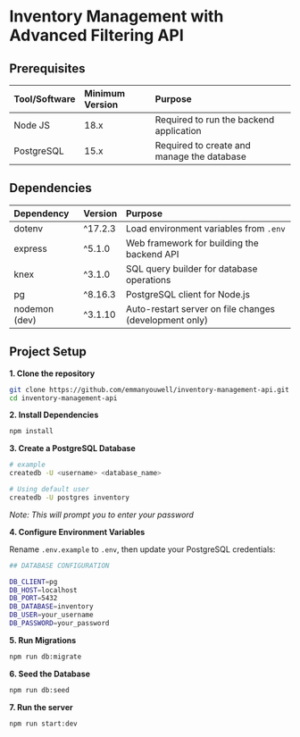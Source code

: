 # Inventory Management with Advanced Filtering API

## Prerequisites
| Tool/Software | Minimum Version | Purpose |
|:------------|:---------|:--------------|
| Node JS |18.x| Required to run the backend application |
| PostgreSQL | 15.x | Required to create and manage the database |

## Dependencies 
| Dependency | Version | Purpose |
|:-----------|:----------------|:---------|
|dotenv | ^17.2.3 | Load environment variables from `.env` |
| express | ^5.1.0 | Web framework for building the backend API |
| knex | ^3.1.0 | SQL query builder for database operations |
| pg | ^8.16.3 | PostgreSQL client for Node.js |
| nodemon (dev) | ^3.1.10 | Auto-restart server on file changes (development only) |

## Project Setup
**1. Clone the repository**
```bash
git clone https://github.com/emmanyouwell/inventory-management-api.git
cd inventory-management-api
```
**2. Install Dependencies**
```bash
npm install
```
**3. Create a PostgreSQL Database**
```bash
# example
createdb -U <username> <database_name>

# Using default user
createdb -U postgres inventory
```
_Note: This will prompt you to enter your password_

**4. Configure Environment Variables**

Rename `.env.example` to `.env`, then update your PostgreSQL credentials:
```bash
## DATABASE CONFIGURATION

DB_CLIENT=pg
DB_HOST=localhost
DB_PORT=5432
DB_DATABASE=inventory
DB_USER=your_username
DB_PASSWORD=your_password
```
**5. Run Migrations**
```bash
npm run db:migrate
```

**6. Seed the Database**
```bash
npm run db:seed
```

**7. Run the server**
```bash
npm run start:dev
```


